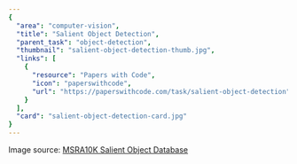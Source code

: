 ```yaml
---
{
  "area": "computer-vision",
  "title": "Salient Object Detection",
  "parent_task": "object-detection",
  "thumbnail": "salient-object-detection-thumb.jpg",
  "links": [
    {
      "resource": "Papers with Code",
      "icon": "paperswithcode",
      "url": "https://paperswithcode.com/task/salient-object-detection"
    }
  ],
  "card": "salient-object-detection-card.jpg"
}
---
```

Image source: [MSRA10K Salient Object Database](https://mmcheng.net/msra10k/)
